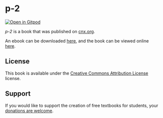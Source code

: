 # p-2

[![Open in Gitpod](https://gitpod.io/button/open-in-gitpod.svg)](https://gitpod.io/from-referrer/)

_p-2_ is a book that was published on [cnx.org](https://cnx.org/).

An ebook can be downloaded [here](https://github.com/cnx-user-books/cnxbook-p-2/releases/latest), and the book can be viewed online [here](https://github.com/cnx-user-books/cnxbook-p-2/releases/latest).

## License
This book is available under the [Creative Commons Attribution License](./LICENSE) license.

## Support
If you would like to support the creation of free textbooks for students, your [donations are welcome](https://riceconnect.rice.edu/donation/support-openstax-banner).
